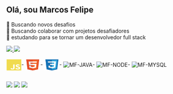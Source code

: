 ## Olá, sou Marcos Felipe
🚀   Buscando novos desafios<br>
💜   Buscando colaborar com projetos desafiadores<br>
📘   estudando para se tornar um desenvolvedor full stack
<div style="text-aling=center">
  <a href="https://github.com/MarcosFelipe19">
  <img height="180em" src="https://github-readme-stats.vercel.app/api?username=MarcosFelipe19&show_icons=true&theme=dark&include_all_commits=true&count_private=true"/>
  <img height="180em" src="https://github-readme-stats.vercel.app/api/top-langs/?username=MarcosFelipe19&layout=compact&langs_count=7&theme=dark"/>
</div>
<div style="display: inline-block"><br>
  <img align="center" alt="MF-Js" height="30" width="40" src="https://raw.githubusercontent.com/devicons/devicon/master/icons/javascript/javascript-plain.svg">-
  <img align="center" alt="MF-HTML" height="30" width="40" src="https://raw.githubusercontent.com/devicons/devicon/master/icons/html5/html5-original.svg">-
  <img align="center" alt="MF-CSS" height="30" width="40" src="https://raw.githubusercontent.com/devicons/devicon/master/icons/css3/css3-original.svg">-
  <img align="center" alt="MF-JAVA" height="30" width="40"  src="https://cdn.jsdelivr.net/gh/devicons/devicon/icons/java/java-plain-wordmark.svg">-
  <img align="center" alt="MF-NODE" height="70" width="70"  src="https://cdn.jsdelivr.net/gh/devicons/devicon/icons/nodejs/nodejs-original-wordmark.svg">-
  <img align="center" alt="MF-MYSQL" height="40" width="40"  src="https://cdn.jsdelivr.net/gh/devicons/devicon/icons/mysql/mysql-original.svg">
</div>
  
  ##
 
<div> 
  <a href="https://www.instagram.com/marcos_felipemota/" target="_blank"><img src="https://img.shields.io/badge/-Instagram-%23E4405F?style=for-the-badge&logo=instagram&logoColor=white" target="_blank"></a>
  <a href = "mailto:mmuramota1@gmail.com"><img src="https://img.shields.io/badge/-Gmail-%23333?style=for-the-badge&logo=gmail&logoColor=white" target="_blank"></a>
  <a href="https://www.linkedin.com/in/marcos-felipe-moura-mota-551198114/" target="_blank"><img src="https://img.shields.io/badge/-LinkedIn-%230077B5?style=for-the-badge&logo=linkedin&logoColor=white" target="_blank"></a> 
